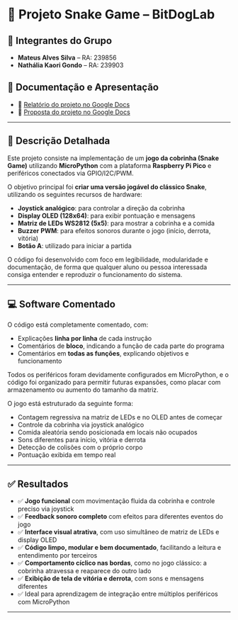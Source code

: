 # 🐍 Projeto Snake Game – BitDogLab

## 👥 Integrantes do Grupo

- **Mateus Alves Silva** – RA: 239856
- **Nathália Kaori Gondo** – RA: 239903

## 🔗 Documentação e Apresentação
- 📄 [Relatório do projeto no Google Docs](https://docs.google.com/document/d/1dpaKRoc5Zu-8dQmBL2AY7nqhb6fK013XJ1xV9JeQEso/edit?usp=sharing)  
- 📄 [Proposta do projeto no Google Docs](https://docs.google.com/document/d/1hUa7evTsGhv2qcS7_uBKVWjl4HW6heMswdRRUvuTeMQ/edit?usp=sharing)  

---

## 📌 Descrição Detalhada

Este projeto consiste na implementação de um **jogo da cobrinha (Snake Game)** utilizando **MicroPython** com a plataforma **Raspberry Pi Pico** e periféricos conectados via GPIO/I2C/PWM.  

O objetivo principal foi **criar uma versão jogável do clássico Snake**, utilizando os seguintes recursos de hardware:

- **Joystick analógico**: para controlar a direção da cobrinha  
- **Display OLED (128x64)**: para exibir pontuação e mensagens  
- **Matriz de LEDs WS2812 (5x5)**: para mostrar a cobrinha e a comida  
- **Buzzer PWM**: para efeitos sonoros durante o jogo (início, derrota, vitória)  
- **Botão A**: utilizado para iniciar a partida

O código foi desenvolvido com foco em legibilidade, modularidade e documentação, de forma que qualquer aluno ou pessoa interessada consiga entender e reproduzir o funcionamento do sistema.

---

## 💻 Software Comentado

O código está completamente comentado, com:

- Explicações **linha por linha** de cada instrução  
- Comentários de **bloco**, indicando a função de cada parte do programa  
- Comentários em **todas as funções**, explicando objetivos e funcionamento  

Todos os periféricos foram devidamente configurados em MicroPython, e o código foi organizado para permitir futuras expansões, como placar com armazenamento ou aumento do tamanho da matriz.

O jogo está estruturado da seguinte forma:

- Contagem regressiva na matriz de LEDs e no OLED antes de começar
- Controle da cobrinha via joystick analógico
- Comida aleatória sendo posicionada em locais não ocupados
- Sons diferentes para início, vitória e derrota
- Detecção de colisões com o próprio corpo
- Pontuação exibida em tempo real

---

## ✅ Resultados

- ✅ **Jogo funcional** com movimentação fluida da cobrinha e controle preciso via joystick  
- ✅ **Feedback sonoro completo** com efeitos para diferentes eventos do jogo  
- ✅ **Interface visual atrativa**, com uso simultâneo de matriz de LEDs e display OLED  
- ✅ **Código limpo, modular e bem documentado**, facilitando a leitura e entendimento por terceiros  
- ✅ **Comportamento cíclico nas bordas**, como no jogo clássico: a cobrinha atravessa e reaparece do outro lado  
- ✅ **Exibição de tela de vitória e derrota**, com sons e mensagens diferentes  
- ✅ Ideal para aprendizagem de integração entre múltiplos periféricos com MicroPython

---
